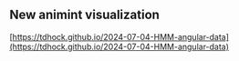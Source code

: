 ## New animint visualization
[https://tdhock.github.io/2024-07-04-HMM-angular-data](https://tdhock.github.io/2024-07-04-HMM-angular-data)

